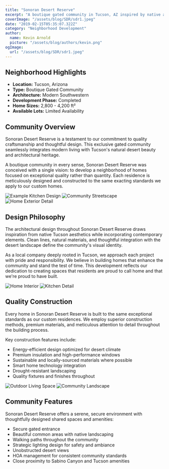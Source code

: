 ```yaml
---
title: "Sonoran Desert Reserve"
excerpt: "A boutique gated community in Tucson, AZ inspired by native architecture and built to our exceptional custom home standards."
coverImage: "/assets/blog/SDR/sdr1.jpeg"
date: "2019-02-15T05:35:07.322Z"
category: "Neighborhood Development"
author:
  name: Kevin Arnold
  picture: "/assets/blog/authors/kevin.png"
ogImage:
  url: "/assets/blog/SDR/sdr1.jpeg"
---
```


## Neighborhood Highlights

* **Location:** Tucson, Arizona
* **Type:** Boutique Gated Community
* **Architecture:** Modern Southwestern
* **Development Phase:** Completed
* **Home Sizes:** 2,800 - 4,200 ft²
* **Available Lots:** Limited Availability

## Community Overview

Sonoran Desert Reserve is a testament to our commitment to quality craftsmanship and thoughtful design. This exclusive gated community seamlessly integrates modern living with Tucson's natural desert beauty and architectural heritage.

A boutique community in every sense, Sonoran Desert Reserve was conceived with a single vision: to develop a neighborhood of homes focused on exceptional quality rather than quantity. Each residence is meticulously designed and constructed to the same exacting standards we apply to our custom homes.

![Example Kitchen Design](/assets/blog/SDR/sdr8.jpg)
![Community Streetscape](/assets/blog/SDR/sdr2.jpeg)
![Home Exterior Detail](/assets/blog/SDR/sdr3.jpeg)

## Design Philosophy

The architectural design throughout Sonoran Desert Reserve draws inspiration from native Tucson aesthetics while incorporating contemporary elements. Clean lines, natural materials, and thoughtful integration with the desert landscape define the community's visual identity.

As a local company deeply rooted in Tucson, we approach each project with pride and responsibility. We believe in building homes that enhance the community and stand the test of time. This development reflects our dedication to creating spaces that residents are proud to call home and that we're proud to have built.

![Home Interior](/assets/blog/SDR/sdr4.jpeg)
![Kitchen Detail](/assets/blog/SDR/sdr5.jpeg)

## Quality Construction

Every home in Sonoran Desert Reserve is built to the same exceptional standards as our custom residences. We employ superior construction methods, premium materials, and meticulous attention to detail throughout the building process.

Key construction features include:

- Energy-efficient design optimized for desert climate
- Premium insulation and high-performance windows
- Sustainable and locally-sourced materials where possible
- Smart home technology integration
- Drought-resistant landscaping
- Quality fixtures and finishes throughout

![Outdoor Living Space](/assets/blog/SDR/sdr6.jpeg)
![Community Landscape](/assets/blog/SDR/sdr7.jpeg)

## Community Features

Sonoran Desert Reserve offers a serene, secure environment with thoughtfully designed shared spaces and amenities:

- Secure gated entrance
- Beautiful common areas with native landscaping
- Walking paths throughout the community
- Strategic lighting design for safety and ambiance
- Unobstructed desert views
- HOA management for consistent community standards
- Close proximity to Sabino Canyon and Tucson amenities
